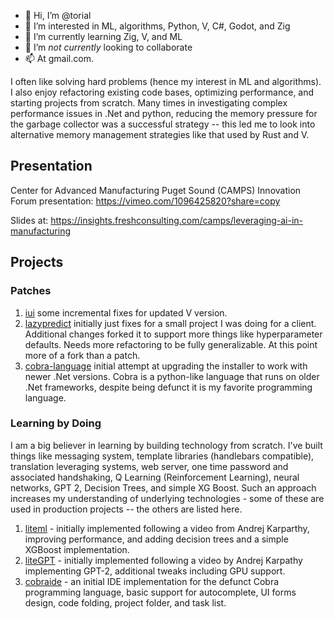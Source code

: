 - 👋 Hi, I’m @torial
- 👀 I’m interested in ML, algorithms, Python, V, C#, Godot, and Zig
- 🌱 I’m currently learning Zig, V, and ML
- 💞️ I’m *not currently* looking to collaborate 
- 📫 At gmail.com.

I often like solving hard problems (hence my interest in ML and algorithms).  I also enjoy refactoring existing code bases, optimizing performance, and starting projects from scratch.  Many times in investigating complex performance issues in .Net and python, reducing the memory pressure for the garbage collector was a successful strategy -- this led me to look into alternative memory management strategies like that used by Rust and V.

## Presentation
Center for Advanced Manufacturing Puget Sound (CAMPS) Innovation Forum presentation:
https://vimeo.com/1096425820?share=copy

Slides at: https://insights.freshconsulting.com/camps/leveraging-ai-in-manufacturing

## Projects

### Patches
1. [iui](https://github.com/torial/iui) some incremental fixes for updated V version.
2. [lazypredict](https://github.com/torial/lazypredict) initially just fixes for a small project I was doing for a client.  Additional changes forked it to support more things like hyperparameter defaults.  Needs more refactoring to be fully generalizable.  At this point more of a fork than a patch.
3. [cobra-language](https://github.com/torial/cobra-language) initial attempt at upgrading the installer to work with newer .Net versions.  Cobra is a python-like language that runs on older .Net frameworks, despite being defunct it is my favorite programming language.

### Learning by Doing
I am a big believer in learning by building technology from scratch.  I've built things like messaging system, template libraries (handlebars compatible), translation leveraging systems, web server, one time password and associated handshaking, Q Learning (Reinforcement Learning), neural networks, GPT 2, Decision Trees, and simple XG Boost.  Such an approach increases my understanding of underlying technologies - some of these are used in production projects -- the others are listed here.
1. [liteml](https://github.com/torial/liteml) - initially implemented following a video from Andrej Karparthy, improving performance, and adding decision trees and a simple XGBoost implementation.
2. [liteGPT](https://github.com/torial/liteGPT) - initially implemented following a video by Andrej Karpathy implementing GPT-2, additional tweaks including GPU support.
3. [cobraide](https://github.com/torial/cobraide) - an initial IDE implementation for the defunct Cobra programming language, basic support for autocomplete, UI forms design, code folding, project folder, and task list.


<!---
torial/torial is a ✨ special ✨ repository because its `README.md` (this file) appears on your GitHub profile.
You can click the Preview link to take a look at your changes.
--->
